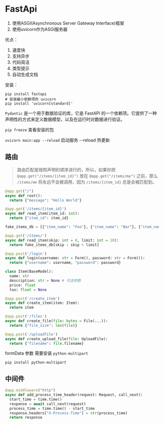 # FastApi

1. 使用ASGI(Asynchronous Server Gateway Interface)框架
2. 使用uvicorn作为ASGI服务器

优点：
1. 速度快
2. 支持异步
3. 代码简洁
4. 类型提示
5. 自动生成文档

安装：
```shell
pip install fastapi
# 安装最小依赖项的 uvicorn
pip install 'uvicorn[standard]'
```

`Pydantic` 是一个用于数据验证的库，它是 FastAPI 的一个依赖项。它提供了一种声明性的方式来定义数据模型，以及在运行时对数据进行验证。

`pip freeze` 查看安装的包

`uvicorn main:app --reload` 启动服务 --reload 热更新


## 路由

> 路由匹配是按照声明的顺序进行的，所以，如果你把 `@app.get("/items/{item_id}")` 放在 `@app.get("/items/me")` 之前，那么 `/items/me` 将永远不会被调用，因为 `/items/{item_id}` 总是会被匹配到。
  
```python
@app.get("/")
async def root():
  return {"message": "Hello World"}

@app.get('/items/{item_id}')
async def read_item(item_id: int):
  return {"item_id": item_id}

fake_items_db = [{"item_name": "Foo"}, {"item_name": "Bar"}, {"item_name": "Baz"}]

@app.get('/items/')
async def read_item(skip: int = 0, limit: int = 10):
  return fake_items_db[skip : skip + limit]

@app.post('/login')
async def login(username: str = Form(), password: str = Form()):
  return {"username": username, "password": password}

class Item(BaseModel):
  name: str
  description: str = None # 可选参数
  price: float
  tax: float = None

@app.post('/create_item')
async def create_item(item: Item):
  return item

@app.post('/files')
async def create_file(file: bytes = File(...)):
  return {"file_size": len(file)}

@app.post('/uploadfile')
async def create_upload_file(file: UploadFile):
  return {"filename": file.filename}

```

formData 参数 需要安装 `python-multipart`
```shell
pip install python-multipart
```

## 中间件

```python
@app.middleware("http")
async def add_process_time_header(request: Request, call_next):
  start_time = time.time()
  response = await call_next(request)
  process_time = time.time() - start_time
  response.headers["X-Process-Time"] = str(process_time)
  return response
```